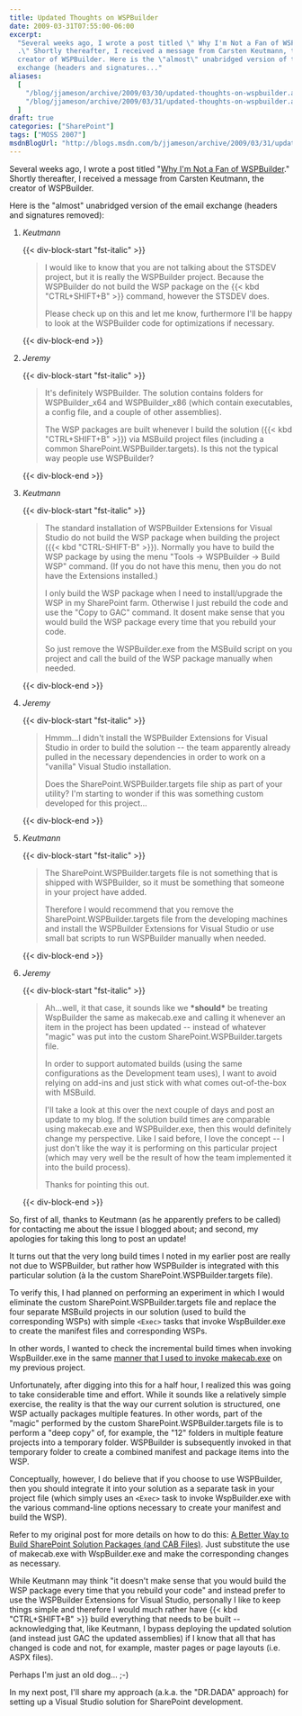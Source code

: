 ```yaml
---
title: Updated Thoughts on WSPBuilder
date: 2009-03-31T07:55:00-06:00
excerpt:
  "Several weeks ago, I wrote a post titled \" Why I'm Not a Fan of WSPBuilder
  .\" Shortly thereafter, I received a message from Carsten Keutmann, the
  creator of WSPBuilder. Here is the \"almost\" unabridged version of the email
  exchange (headers and signatures..."
aliases:
  [
    "/blog/jjameson/archive/2009/03/30/updated-thoughts-on-wspbuilder.aspx",
    "/blog/jjameson/archive/2009/03/31/updated-thoughts-on-wspbuilder.aspx",
  ]
draft: true
categories: ["SharePoint"]
tags: ["MOSS 2007"]
msdnBlogUrl: "http://blogs.msdn.com/b/jjameson/archive/2009/03/31/updated-thoughts-on-wspbuilder.aspx"
---
```


Several weeks ago, I wrote a post titled
"[Why I'm Not a Fan of WSPBuilder](/blog/jjameson/2009/03/06/why-i-m-not-a-fan-of-wspbuilder)."
Shortly thereafter, I received a message from Carsten Keutmann, the creator of
WSPBuilder.

Here is the "almost" unabridged version of the email exchange (headers and
signatures removed):

1. <cite>Keutmann</cite>

   {{< div-block-start "fst-italic" >}}

   > I would like to know that you are not talking about the STSDEV project, but
   > it is really the WSPBuilder project. Because the WSPBuilder do not build
   > the WSP package on the {{< kbd "CTRL+SHIFT+B" >}} command, however the
   > STSDEV does.
   >
   > Please check up on this and let me know, furthermore I'll be happy to look
   > at the WSPBuilder code for optimizations if necessary.

   {{< div-block-end >}}
1. <cite>Jeremy</cite>

   {{< div-block-start "fst-italic" >}}

   > It's definitely WSPBuilder. The solution contains folders for
   > WSPBuilder\_x64 and WSPBuilder\_x86 (which contain executables, a config
   > file, and a couple of other assemblies).
   >
   > The WSP packages are built whenever I build the solution
   > ({{< kbd "CTRL+SHIFT+B" >}}) via MSBuild project files (including a common
   > SharePoint.WSPBuilder.targets). Is this not the typical way people use
   > WSPBuilder?

   {{< div-block-end >}}
1. <cite>Keutmann</cite>

   {{< div-block-start "fst-italic" >}}

   > The standard installation of WSPBuilder Extensions for Visual Studio do not
   > build the WSP package when building the project
   > ({{< kbd "CTRL-SHIFT-B" >}}). Normally you have to build the WSP package by
   > using the menu "Tools -&gt; WSPBuilder -&gt; Build WSP" command. (If you do
   > not have this menu, then you do not have the Extensions installed.)
   >
   > I only build the WSP package when I need to install/upgrade the WSP in my
   > SharePoint farm. Otherwise I just rebuild the code and use the "Copy to
   > GAC" command. It dosent make sense that you would build the WSP package
   > every time that you rebuild your code.
   >
   > So just remove the WSPBuilder.exe from the MSBuild script on you project
   > and call the build of the WSP package manually when needed.

   {{< div-block-end >}}
1. <cite>Jeremy</cite>

   {{< div-block-start "fst-italic" >}}

   > Hmmm...I didn't install the WSPBuilder Extensions for Visual Studio in
   > order to build the solution -- the team apparently already pulled in the
   > necessary dependencies in order to work on a "vanilla" Visual Studio
   > installation.
   >
   > Does the SharePoint.WSPBuilder.targets file ship as part of your utility?
   > I'm starting to wonder if this was something custom developed for this
   > project...

   {{< div-block-end >}}
1. <cite>Keutmann</cite>

   {{< div-block-start "fst-italic" >}}

   > The SharePoint.WSPBuilder.targets file is not something that is shipped
   > with WSPBuilder, so it must be something that someone in your project have
   > added.
   >
   > Therefore I would recommend that you remove the
   > SharePoint.WSPBuilder.targets file from the developing machines and install
   > the WSPBuilder Extensions for Visual Studio or use small bat scripts to run
   > WSPBuilder manually when needed.

   {{< div-block-end >}}
1. <cite>Jeremy</cite>

   {{< div-block-start "fst-italic" >}}

   > Ah...well, it that case, it sounds like we **\*should\*** be treating
   > WspBuilder the same as makecab.exe and calling it whenever an item in the
   > project has been updated -- instead of whatever "magic" was put into the
   > custom SharePoint.WSPBuilder.targets file.
   >
   > In order to support automated builds (using the same configurations as the
   > Development team uses), I want to avoid relying on add-ins and just stick
   > with what comes out-of-the-box with MSBuild.
   >
   > I'll take a look at this over the next couple of days and post an update to
   > my blog. If the solution build times are comparable using makecab.exe and
   > WSPBuilder.exe, then this would definitely change my perspective. Like I
   > said before, I love the concept -- I just don't like the way it is
   > performing on this particular project (which may very well be the result of
   > how the team implemented it into the build process).
   >
   > Thanks for pointing this out.

   {{< div-block-end >}}

So, first of all, thanks to Keutmann (as he apparently prefers to be called) for
contacting me about the issue I blogged about; and second, my apologies for
taking this long to post an update!

It turns out that the very long build times I noted in my earlier post are
really not due to WSPBuilder, but rather how WSPBuilder is integrated with this
particular solution (à la the custom SharePoint.WSPBuilder.targets file).

To verify this, I had planned on performing an experiment in which I would
eliminate the custom SharePoint.WSPBuilder.targets file and replace the four
separate MSBuild projects in our solution (used to build the corresponding WSPs)
with simple `<Exec>` tasks that invoke WspBuilder.exe to create the manifest
files and corresponding WSPs.

In other words, I wanted to check the incremental build times when invoking
WspBuilder.exe in the same
[manner that I used to invoke makecab.exe](/blog/jjameson/2008/04/10/a-better-way-to-build-sharepoint-solution-packages-and-cab-files)
on my previous project.

Unfortunately, after digging into this for a half hour, I realized this was
going to take considerable time and effort. While it sounds like a relatively
simple exercise, the reality is that the way our current solution is structured,
one WSP actually packages multiple features. In other words, part of the "magic"
performed by the custom SharePoint.WSPBuilder.targets file is to perform a "deep
copy" of, for example, the "12" folders in multiple feature projects into a
temporary folder. WSPBuilder is subsequently invoked in that temporary folder to
create a combined manifest and package items into the WSP.

Conceptually, however, I do believe that if you choose to use WSPBuilder, then
you should integrate it into your solution as a separate task in your project
file (which simply uses an `<Exec>` task to invoke WspBuilder.exe with the
various command-line options necessary to create your manifest and build the
WSP).

Refer to my original post for more details on how to do this:
[A Better Way to Build SharePoint Solution Packages (and CAB Files)](/blog/jjameson/2008/04/10/a-better-way-to-build-sharepoint-solution-packages-and-cab-files).
Just substitute the use of makecab.exe with WspBuilder.exe and make the
corresponding changes as necessary.

While Keutmann may think "it doesn't make sense that you would build the WSP
package every time that you rebuild your code" and instead prefer to use the
WSPBuilder Extensions for Visual Studio, personally I like to keep things simple
and therefore I would much rather have {{< kbd "CTRL+SHIFT+B" >}} build
everything that needs to be built -- acknowledging that, like Keutmann, I bypass
deploying the updated solution (and instead just GAC the updated assemblies) if
I know that all that has changed is code and not, for example, master pages or
page layouts (i.e. ASPX files).

Perhaps I'm just an old dog... ;-)

In my next post, I'll share my approach (a.k.a. the "DR.DADA" approach) for
setting up a Visual Studio solution for SharePoint development.

